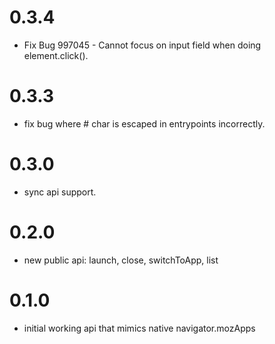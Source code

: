 # 0.3.4
  - Fix Bug 997045 - Cannot focus on input field when doing element.click().

# 0.3.3
  - fix bug where # char is escaped in entrypoints incorrectly.

# 0.3.0
  - sync api support.

# 0.2.0
  - new public api: launch, close, switchToApp, list

# 0.1.0
  - initial working api that mimics native navigator.mozApps
